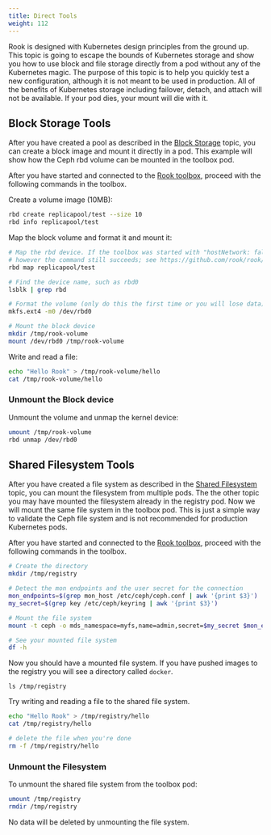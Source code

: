 ```yaml
---
title: Direct Tools
weight: 112
---
```


Rook is designed with Kubernetes design principles from the ground up. This topic is going to escape the bounds of Kubernetes storage and show you how to
use block and file storage directly from a pod without any of the Kubernetes magic. The purpose of this topic is to help you quickly test a new configuration,
although it is not meant to be used in production. All of the benefits of Kubernetes storage including failover, detach, and attach will not be available.
If your pod dies, your mount will die with it.

## Block Storage Tools

After you have created a pool as described in the [Block Storage](ceph-block.md) topic, you can create a block image and mount it directly in a pod.
This example will show how the Ceph rbd volume can be mounted in the toolbox pod.

After you have started and connected to the [Rook toolbox](ceph-toolbox.md), proceed with the following commands in the toolbox.

Create a volume image (10MB):
```bash
rbd create replicapool/test --size 10
rbd info replicapool/test
```

Map the block volume and format it and mount it:
```bash
# Map the rbd device. If the toolbox was started with "hostNetwork: false" this hangs and you have to stop it with Ctrl-C,
# however the command still succeeds; see https://github.com/rook/rook/issues/2021
rbd map replicapool/test

# Find the device name, such as rbd0
lsblk | grep rbd

# Format the volume (only do this the first time or you will lose data)
mkfs.ext4 -m0 /dev/rbd0

# Mount the block device
mkdir /tmp/rook-volume
mount /dev/rbd0 /tmp/rook-volume
```

Write and read a file:
```bash
echo "Hello Rook" > /tmp/rook-volume/hello
cat /tmp/rook-volume/hello
```

### Unmount the Block device

Unmount the volume and unmap the kernel device:
```bash
umount /tmp/rook-volume
rbd unmap /dev/rbd0
```

## Shared Filesystem Tools

After you have created a file system as described in the [Shared Filesystem](ceph-filesystem.md) topic, you can mount the filesystem from multiple pods.
The the other topic you may have mounted the filesystem already in the registry pod. Now we will mount the same file system in the toolbox pod.
This is just a simple way to validate the Ceph file system and is not recommended for production Kubernetes pods.

After you have started and connected to the [Rook toolbox](ceph-toolbox.md), proceed with the following commands in the toolbox.

```bash
# Create the directory
mkdir /tmp/registry

# Detect the mon endpoints and the user secret for the connection
mon_endpoints=$(grep mon_host /etc/ceph/ceph.conf | awk '{print $3}')
my_secret=$(grep key /etc/ceph/keyring | awk '{print $3}')

# Mount the file system
mount -t ceph -o mds_namespace=myfs,name=admin,secret=$my_secret $mon_endpoints:/ /tmp/registry

# See your mounted file system
df -h
```

Now you should have a mounted file system. If you have pushed images to the registry you will see a directory called `docker`.
```
ls /tmp/registry
```

Try writing and reading a file to the shared file system.

```bash
echo "Hello Rook" > /tmp/registry/hello
cat /tmp/registry/hello

# delete the file when you're done
rm -f /tmp/registry/hello
```

### Unmount the Filesystem

To unmount the shared file system from the toolbox pod:
```bash
umount /tmp/registry
rmdir /tmp/registry
```

No data will be deleted by unmounting the file system.
